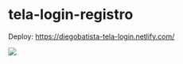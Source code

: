 # tela-login-registro

Deploy: https://diegobatista-tela-login.netlify.com/

![](https://i.imgur.com/PbVW5gq.png)
